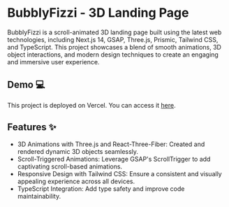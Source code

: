# BubblyFizzi - 3D Landing Page

BubblyFizzi is a scroll-animated 3D landing page built using the latest web technologies, including Next.js 14, GSAP, Three.js, Prismic, Tailwind CSS, and TypeScript. This project showcases a blend of smooth animations, 3D object interactions, and modern design techniques to create an engaging and immersive user experience.


## Demo 💻

This project is deployed on Vercel. You can access it <a href="https://bubblyfizzi.vercel.app/" target="_blank">here</a>.


## Features ✨
- 3D Animations with Three.js and React-Three-Fiber: Created and rendered dynamic 3D objects seamlessly.
- Scroll-Triggered Animations: Leverage GSAP's ScrollTrigger to add captivating scroll-based animations.
- Responsive Design with Tailwind CSS: Ensure a consistent and visually appealing experience across all devices.
- TypeScript Integration: Add type safety and improve code maintainability.
